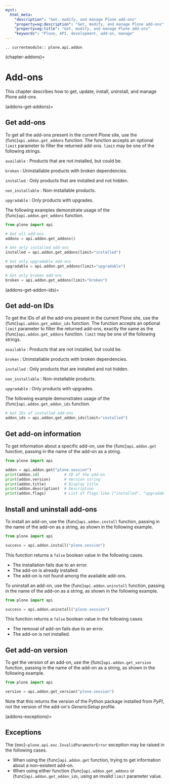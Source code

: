 ```yaml
---
myst:
  html_meta:
    "description": "Get, modify, and manage Plone add-ons"
    "property=og:description": "Get, modify, and manage Plone add-ons"
    "property=og:title": "Get, modify, and manage Plone add-ons"
    "keywords": "Plone, API, development, add-on, manage"
---
```


```{eval-rst}
.. currentmodule:: plone.api.addon
```

(chapter-addons)=

# Add-ons

This chapter describes how to get, update, install, uninstall, and manage Plone add-ons.


(addons-get-addons)=

## Get add-ons

To get all the add-ons present in the current Plone site, use the {func}`api.addon.get_addons` function.
The function accepts an optional `limit` parameter to filter the returned add-ons.
`limit` may be one of the following strings.

`available`
:   Products that are not installed, but could be.

`broken`
:   Uninstallable products with broken dependencies.

`installed`
:   Only products that are installed and not hidden.

`non_installable`
:   Non-installable products.

`upgradable`
:   Only products with upgrades.

The following examples demonstrate usage of the {func}`api.addon.get_addons` function.

```python
from plone import api

# Get all add-ons
addons = api.addon.get_addons()

# Get only installed add-ons
installed = api.addon.get_addons(limit="installed")

# Get only upgradable add-ons
upgradable = api.addon.get_addons(limit="upgradable")

# Get only broken add-ons
broken = api.addon.get_addons(limit="broken")
```

(addons-get-addon-ids)=

## Get add-on IDs

To get the IDs of all the add-ons present in the current Plone site, use the {func}`api.addon.get_addon_ids` function.
The function accepts an optional `limit` parameter to filter the returned add-ons, exactly the same as the {func}`api.addon.get_addons` function.
`limit` may be one of the following strings.

`available`
:   Products that are not installed, but could be.

`broken`
:   Uninstallable products with broken dependencies.

`installed`
:   Only products that are installed and not hidden.

`non_installable`
:   Non-installable products.

`upgradable`
:   Only products with upgrades.

The following example demonstrates usage of the {func}`api.addon.get_addon_ids` function.

```python
# Get IDs of installed add-ons
addon_ids = api.addon.get_addon_ids(limit="installed")
```

## Get add-on information

To get information about a specific add-on, use the {func}`api.addon.get` function, passing in the name of the add-on as a string.

```python
from plone import api

addon = api.addon.get("plone.session")
print(addon.id)           # ID of the add-on
print(addon.version)      # Version string
print(addon.title)        # Display title
print(addon.description)  # Description
print(addon.flags)        # List of flags like ["installed", "upgradable"]
```

## Install and uninstall add-ons

To install an add-on, use the {func}`api.addon.install` function, passing in the name of the add-on as a string, as shown in the following example.

```python
from plone import api

success = api.addon.install("plone.session")
```

This function returns a `false` boolean value in the following cases.
- The installation fails due to an error.
- The add-on is already installed.
- The add-on is not found among the available add-ons.


To uninstall an add-on, use the {func}`api.addon.uninstall` function, passing in the name of the add-on as a string, as shown in the following example.


```python
from plone import api

success = api.addon.uninstall("plone.session")
```

This function returns a `false` boolean value in the following cases.
- The removal of add-on fails due to an error.
- The add-on is not installed.

## Get add-on version

To get the version of an add-on, use the {func}`api.addon.get_version` function, passing in the name of the add-on as a string, as shown in the following example.

```python
from plone import api

version = api.addon.get_version("plone.session")
```

Note that this returns the version of the Python package installed from _PyPI_, not the version of the add-on's _GenericSetup_ profile.

(addons-exceptions)=

## Exceptions

The {exc}`~plone.api.exc.InvalidParameterError` exception may be raised in the following cases.

- When using the {func}`api.addon.get` function, trying to get information about a non-existent add-on.
- When using either function {func}`api.addon.get_addons` or {func}`api.addon.get_addon_ids`, using an invalid `limit` parameter value.
